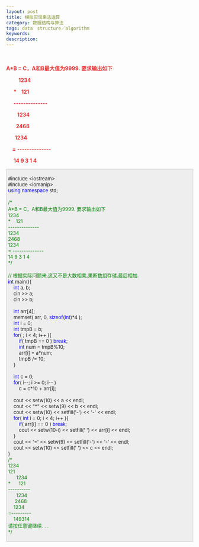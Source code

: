 ```yaml
---
layout: post
title: 模拟实现乘法运算
category: 数据结构与算法
tags: data　structure／algorithm
keywords: 
description: 
---
```


  

**<span
style="color:#e53333;">A\*B = C，A和B最大值为9999. 要求输出如下</span>**

**<span style="color:#e53333;">          1234 </span>**

**<span style="color:#e53333;">      \*    121</span>**

**<span style="color:#e53333;">      --------------</span>**

**<span style="color:#e53333;">         1234</span>**

**<span style="color:#e53333;">        2468</span>**

**<span style="color:#e53333;">       1234</span>**

**<span style="color:#e53333;">     = --------------</span>**

**<span style="color:#e53333;">      14 9 3 1 4</span>**

<div
style="border-bottom:#cccccc 1px solid;border-left:#cccccc 1px solid;padding-bottom:4px;background-color:#eeeeee;padding-left:4px;width:98%;padding-right:5px;font-size:13px;word-break:break-all;border-top:#cccccc 1px solid;border-right:#cccccc 1px solid;padding-top:4px;">

\#include \<iostream\>\
 \#include \<iomanip\>\
 <span style="color:#0000ff;">using</span> <span
style="color:#0000ff;">namespace</span> std;\
\
 <span style="color:#008000;">/\*</span><span style="color:#008000;">\
 A\*B = C，A和B最大值为9999. 要求输出如下\
 1234 \
 \*    121\
 --------------\
 1234\
 2468\
 1234\
 = --------------\
 14 9 3 1 4\
 </span><span style="color:#008000;">\*/</span>\
\
 <span style="color:#008000;">//</span><span
style="color:#008000;"> 根据实际问题来,这又不是大数相乘,果断数组存储,最后相加.</span><span
style="color:#008000;">\
 </span><span style="color:#0000ff;">int</span> main(){\
     <span style="color:#0000ff;">int</span> a, b;\
     cin \>\> a;\
     cin \>\> b;\
\
     <span style="color:#0000ff;">int</span> arr[4];\
     memset( arr, 0, <span style="color:#0000ff;">sizeof</span>(<span
style="color:#0000ff;">int</span>)\*4 );\
     <span style="color:#0000ff;">int</span> i = 0;\
     <span style="color:#0000ff;">int</span> tmpB = b;\
     <span style="color:#0000ff;">for</span>( ; i \< 4; i++ ){\
         <span style="color:#0000ff;">if</span>( tmpB == 0 ) <span
style="color:#0000ff;">break</span>;\
         <span style="color:#0000ff;">int</span> num = tmpB%10;\
         arr[i] = a\*num;\
         tmpB /= 10;\
     }\
\
     <span style="color:#0000ff;">int</span> c = 0;\
     <span style="color:#0000ff;">for</span>( i--; i \>= 0; i-- )\
         c = c\*10 + arr[i];\
\
     cout \<\< setw(10) \<\< a \<\< endl;\
     cout \<\< "\*" \<\< setw(9) \<\< b \<\< endl;\
     cout \<\< setw(10) \<\< setfill('-') \<\< '-' \<\< endl;\
     <span style="color:#0000ff;">for</span>( <span
style="color:#0000ff;">int</span> i = 0; i \< 4; i++ ){\
         <span style="color:#0000ff;">if</span>( arr[i] == 0 ) <span
style="color:#0000ff;">break</span>;\
         cout \<\< setw(10-i) \<\< setfill(' ') \<\< arr[i] \<\< endl;\
     }\
     cout \<\< '=' \<\< setw(9) \<\< setfill('-') \<\< '-' \<\< endl;\
     cout \<\< setw(10) \<\< setfill(' ') \<\< c \<\< endl;\
 }\
 <span style="color:#008000;">/\*</span><span style="color:#008000;">\
 1234\
 121\
       1234\
 \*      121\
 ----------\
       1234\
      2468\
     1234\
 =---------\
     149314\
 请按任意键继续. . .\
 </span><span style="color:#008000;">\*/</span>

</div>






